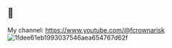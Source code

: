 ## 👋
My channel:
https://www.youtube.com/@fcrownarisk
![1fdee61eb1993037546aea654767d62f](https://github.com/user-attachments/assets/32f89a42-5d60-42df-a41c-7d1d082eeaa9)

